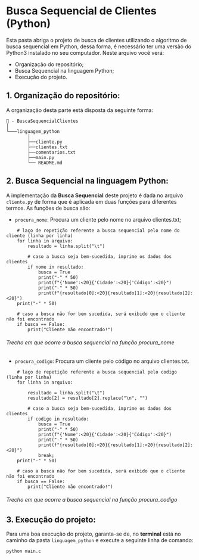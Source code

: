 # Busca Sequencial de Clientes (Python)

Esta pasta abriga o projeto de busca de clientes utilizando o algoritmo de busca sequencial em Python, dessa forma, é necessário ter uma versão do Python3 instalado no seu computador. Neste arquivo você verá:

- Organização do repositório;
- Busca Sequencial na linguagem Python;
- Execução do projeto.

## 1. Organização do repositório:

A organização desta parte está disposta da seguinte forma:

``` 
📁 - BuscaSequencialClientes
│
└───linguagem_python
        │
        ├──cliente.py
        ├──clientes.txt
        ├──comentarios.txt
        ├──main.py
        └── README.md
```

## 2. Busca Sequencial na linguagem Python:

A implementação da **Busca Sequencial** deste projeto é dada no arquivo `cliente.py` de forma que é aplicada em duas funções para diferentes termos. As funções de busca são:

- `procura_nome`: Procura um cliente pelo nome no arquivo clientes.txt;

```
    # laço de repetição referente a busca sequencial pelo nome do cliente (linha por linha)
    for linha in arquivo:
        resultado = linha.split("\t")

        # caso a busca seja bem-sucedida, imprime os dados dos clientes
        if nome in resultado:
            busca = True
            print("-" * 50)
            print(f"{'Nome':<20}{'Cidade':<20}{'Código':<20}")
            print("-" * 50)
            print(f"{resultado[0]:<20}{resultado[1]:<20}{resultado[2]:<20}")
    print("-" * 50)
    
    # caso a busca não for bem sucedida, será exibido que o cliente não foi encontrado
    if busca == False:
        print("Cliente não encontrado!")
``` 

###### Trecho em que ocorre a busca sequencial na função procura_nome


- `procura_codigo`: Procura um cliente pelo código no arquivo clientes.txt.

```
    # laço de repetição referente a busca sequencial pelo codigo (linha por linha)
    for linha in arquivo:
        
        resultado = linha.split("\t")
        resultado[2] = resultado[2].replace("\n", "")
        
        # caso a busca seja bem-sucedida, imprime os dados dos clientes
        if codigo in resultado:
            busca = True
            print("-" * 50)
            print(f"{'Nome':<20}{'Cidade':<20}{'Código':<20}")
            print("-" * 50)
            print(f"{resultado[0]:<20}{resultado[1]:<20}{resultado[2]:<20}")
            break;
    print("-" * 50)
    
    # caso a busca não for bem sucedida, será exibido que o cliente não foi encontrado
    if busca == False:
        print("Cliente não encontrado!")
``` 

###### Trecho em que ocorre a busca sequencial na função procura_codigo

## 3. Execução do projeto:

Para uma boa execução do projeto, garanta-se de, no **terminal** está no caminho da pasta `linguagem_python` e execute a seguinte linha de comando:

```python main.c```
